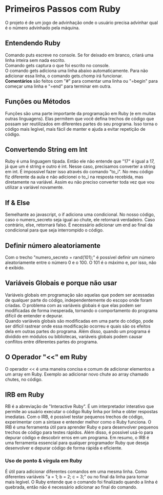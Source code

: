 # Primeiros Passos com Ruby
O projeto é de um jogo de advinhação onde o usuário precisa advinhar qual é o número advinhado pela máquina.

## Entendendo Ruby
Comando puts escreve no console. Se for deixado em branco, criará uma linha inteira sem nada escrito.<br>
Comando gets captura o que foi escrito no console.<br>
O comando gets adiciona uma linha abaixo automaticamente. Para não adicionar essa linha, o comando gets.chomp irá funcionar. <br>
<strong>Comentários</strong> são feitos com "#" para comentar uma linha ou "=begin" para começar uma linha e "=end" para terminar em outra.

## Funções ou Métodos
Funções são uma parte importante da programação em Ruby (e em muitas outras linguagens). Elas permitem que você defina trechos de código que possam ser reutilizados em diferentes partes do seu programa. Isso torna o código mais legível, mais fácil de manter e ajuda a evitar repetição de código.

## Convertendo String em Int
Ruby é uma linguagem tipada. Então ele não entende que "17" é igual a 17, já que um é string e outro é int. Nesse caso, precisamos converter a string em int. É impossível fazer isso através do comando "to_i". No meu código fiz diferente da aula e não adicionei o to_i na resposta recebida, mas diretamente na variável. Assim eu não preciso converter toda vez que vou utilizar a variável novamente.

## If & Else
Semelhante ao javascript, o if adiciona uma condicional. No nosso código, caso o numero_secreto seja igual ao chute, ele retornará verdadeiro. Caso contrário, else, retornará falso. É necessário adicionar um end ao final da condicional para que seja interrompido o código. 

## Definir número aleatoriamente
Com o trecho "numero_secreto = rand(101);" é possível definir um número aleatoriamente entre o número 0 e o 100. O 101 é o máximo e, por isso, não é exibido.

## Variáveis Globais e porque não usar
Variáveis globais em programação são aquelas que podem ser acessadas de qualquer parte do código, independentemente do escopo onde foram criadas. O problema com as variáveis globais é que elas podem ser modificadas de forma inesperada, tornando o comportamento do programa difícil de entender e depurar.<br>
Quando variáveis globais são modificadas em uma parte do código, pode ser difícil rastrear onde essa modificação ocorreu e quais são os efeitos dela em outras partes do programa. Além disso, quando um programa é dividido em módulos ou bibliotecas, variáveis globais podem causar conflitos entre diferentes partes do programa.

## O Operador "<<" em Ruby
O operador << é uma maneira concisa e comum de adicionar elementos a um array em Ruby. Exemplo ao adicionar novo chute ao array chamado chutes, no código.

## IRB em Ruby
RB é a abreviação de "Interactive Ruby". É um interpretador interativo que permite ao usuário executar o código Ruby linha por linha e obter respostas imediatas. Com o IRB, é possível testar pequenos trechos de código, experimentar com a sintaxe e entender melhor como o Ruby funciona. O IRB é uma ferramenta útil para aprender Ruby e para desenvolver pequenos trechos de código para testes rápidos. Além disso, é possível usá-lo para depurar código e descobrir erros em um programa. Em resumo, o IRB é uma ferramenta essencial para qualquer programador Ruby que deseja desenvolver e depurar código de forma rápida e eficiente.
### Uso de ponto & vírgula em Ruby
É útil para adicionar diferentes comandos em uma mesma linha. Como diferentes variáveis "a = 1; b = 2; c = 3;" ou no final da linha para tornar mais legível. O Ruby entende que o comando foi finalizado quando a linha é quebrada, então não é necessário adicionar ao final do comando.